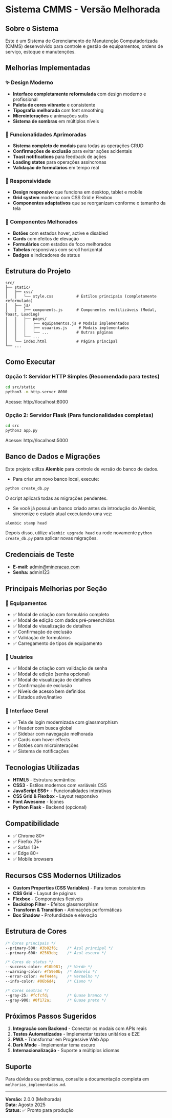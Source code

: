 # Sistema CMMS - Versão Melhorada

## Sobre o Sistema

Este é um Sistema de Gerenciamento de Manutenção Computadorizada (CMMS) desenvolvido para controle e gestão de equipamentos, ordens de serviço, estoque e manutenções.

## Melhorias Implementadas

### ✨ Design Moderno
- **Interface completamente reformulada** com design moderno e profissional
- **Paleta de cores vibrante** e consistente
- **Tipografia melhorada** com font smoothing
- **Microinterações** e animações sutis
- **Sistema de sombras** em múltiplos níveis

### 🎯 Funcionalidades Aprimoradas
- **Sistema completo de modais** para todas as operações CRUD
- **Confirmações de exclusão** para evitar ações acidentais
- **Toast notifications** para feedback de ações
- **Loading states** para operações assíncronas
- **Validação de formulários** em tempo real

### 📱 Responsividade
- **Design responsivo** que funciona em desktop, tablet e mobile
- **Grid system** moderno com CSS Grid e Flexbox
- **Componentes adaptativos** que se reorganizam conforme o tamanho da tela

### 🎨 Componentes Melhorados
- **Botões** com estados hover, active e disabled
- **Cards** com efeitos de elevação
- **Formulários** com estados de foco melhorados
- **Tabelas** responsivas com scroll horizontal
- **Badges** e indicadores de status

## Estrutura do Projeto

```
src/
├── static/
│   ├── css/
│   │   └── style.css          # Estilos principais (completamente reformulado)
│   ├── js/
│   │   ├── components.js      # Componentes reutilizáveis (Modal, Toast, Loading)
│   │   ├── pages/
│   │   │   ├── equipamentos.js # Modais implementados
│   │   │   ├── usuarios.js     # Modais implementados
│   │   │   └── ...            # Outras páginas
│   │   └── ...
│   └── index.html             # Página principal
└── ...
```

## Como Executar

### Opção 1: Servidor HTTP Simples (Recomendado para testes)
```bash
cd src/static
python3 -m http.server 8000
```
Acesse: http://localhost:8000

### Opção 2: Servidor Flask (Para funcionalidades completas)
```bash
cd src
python3 app.py
```
Acesse: http://localhost:5000

## Banco de Dados e Migrações

Este projeto utiliza **Alembic** para controle de versão do banco de dados.

- Para criar um novo banco local, execute:

```bash
python create_db.py
```

  O script aplicará todas as migrações pendentes.

- Se você já possui um banco criado antes da introdução do Alembic,
  sincronize o estado atual executando uma vez:

```bash
alembic stamp head
```

  Depois disso, utilize `alembic upgrade head` ou rode novamente
  `python create_db.py` para aplicar novas migrações.

## Credenciais de Teste

- **E-mail:** admin@mineracao.com
- **Senha:** admin123

## Principais Melhorias por Seção

### 🔧 Equipamentos
- ✅ Modal de criação com formulário completo
- ✅ Modal de edição com dados pré-preenchidos
- ✅ Modal de visualização de detalhes
- ✅ Confirmação de exclusão
- ✅ Validação de formulários
- ✅ Carregamento de tipos de equipamento

### 👥 Usuários
- ✅ Modal de criação com validação de senha
- ✅ Modal de edição (senha opcional)
- ✅ Modal de visualização de detalhes
- ✅ Confirmação de exclusão
- ✅ Níveis de acesso bem definidos
- ✅ Estados ativo/inativo

### 🎨 Interface Geral
- ✅ Tela de login modernizada com glassmorphism
- ✅ Header com busca global
- ✅ Sidebar com navegação melhorada
- ✅ Cards com hover effects
- ✅ Botões com microinterações
- ✅ Sistema de notificações

## Tecnologias Utilizadas

- **HTML5** - Estrutura semântica
- **CSS3** - Estilos modernos com variáveis CSS
- **JavaScript ES6+** - Funcionalidades interativas
- **CSS Grid & Flexbox** - Layout responsivo
- **Font Awesome** - Ícones
- **Python Flask** - Backend (opcional)

## Compatibilidade

- ✅ Chrome 80+
- ✅ Firefox 75+
- ✅ Safari 13+
- ✅ Edge 80+
- ✅ Mobile browsers

## Recursos CSS Modernos Utilizados

- **Custom Properties (CSS Variables)** - Para temas consistentes
- **CSS Grid** - Layout de páginas
- **Flexbox** - Componentes flexíveis
- **Backdrop Filter** - Efeitos glassmorphism
- **Transform & Transition** - Animações performáticas
- **Box Shadow** - Profundidade e elevação

## Estrutura de Cores

```css
/* Cores principais */
--primary-500: #3b82f6;    /* Azul principal */
--primary-600: #2563eb;    /* Azul escuro */

/* Cores de status */
--success-color: #10b981;  /* Verde */
--warning-color: #f59e0b;  /* Amarelo */
--error-color: #ef4444;    /* Vermelho */
--info-color: #06b6d4;     /* Ciano */

/* Cores neutras */
--gray-25: #fcfcfd;        /* Quase branco */
--gray-900: #0f172a;       /* Quase preto */
```

## Próximos Passos Sugeridos

1. **Integração com Backend** - Conectar os modais com APIs reais
2. **Testes Automatizados** - Implementar testes unitários e E2E
3. **PWA** - Transformar em Progressive Web App
4. **Dark Mode** - Implementar tema escuro
5. **Internacionalização** - Suporte a múltiplos idiomas

## Suporte

Para dúvidas ou problemas, consulte a documentação completa em `melhorias_implementadas.md`.

---

**Versão:** 2.0.0 (Melhorada)  
**Data:** Agosto 2025  
**Status:** ✅ Pronto para produção


